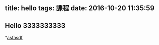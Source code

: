 title: hello
tags: 課程
date: 2016-10-20 11:35:59
---
## Hello 3333333333

*[asfasdf](http://google.com.tw)